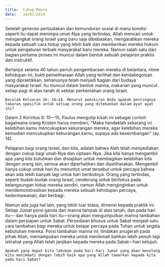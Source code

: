```yaml
---
title:  Cukup Manna
date:   14/07/2019
---
```


Setelah generasi perbudakan dan kemunduran sosial di mana kondisi seperti itu dapat menimpa umat-Nya yang tertindas, Allah mencari untuk mengangkat orang Israel yang baru saja dibebaskan, mengarahkan mereka kepada sebuah cara hidup yang lebih baik dan memberikan mereka hukum untuk pengaturan terbaik masyarakat baru mereka. Namun salah satu dari bagian pertama proses ini muncul dalam bentuk sebuah pelajaran praktis dan instruktif.

Berlanjut selama 40 tahun penuh pengembaraan mereka di belantara, ritme kehidupan ini, bukti pemeliharaan Allah yang terlihat dan ketidakegoisan yang dipraktikkan, seharusnya telah menjadi bagian dari budaya masyarakat Israel. Itu muncul dalam bentuk manna, makanan yang muncul setiap pagi di atas tanah di sekitar perkemahan orang Israel.

`Bacalah Keluaran 16: 16—18. Menurut pemikiran Anda apakah pentingnya takaran spesifik untuk setiap orang yang ditekankan dalam ayat ayat ini?`

Dalam 2 Korintus 8: 10—15, Paulus mengutip kisah ini sebagai contoh bagaimana orang Kristen harus memberi, "Maka hendaklah sekarang ini kelebihan kamu mencukupkan kekurangan mereka, agar kelebihan mereka kemudian mencukupkan kekurangan kamu, supaya ada keseimbangan" (ay. 14).

Pelajaran bagi orang Israel, dan kita, adalah bahwa Alah telah menyediakan dengan cukup bagi umat-Nya dan ciptaan-Nya. Jika kita hanya mengambil apa yang kita butuhkan dan disiapkan untuk membagikan kelebihan kita dengan orang lain, semua akan diperhatikan dan dipeliharakan. Mengambil hanya cukup untuk hari itu menuntut umat tersebut untuk percaya bahwa akan ada lebih banyak Iagi untuk hari berikutnya. Orang yang tertindas, seperti budak-budak  orang Israel, cenderung untuk berfokus pada kelangsungan hidup mereka sendiri, namun Allah menginginkan untuk mendemonstrasikan kepada mereka sebuah kehidupan percaya, kedermawanan, dan berbagi.

Namun ada juga hal lain, yang lebih luar biasa, dimensi kepada praktik ini. Setiap Jumat porsi ganda dari manna tampak di atas tanah, dan pada hari itu— dan hanya pada hari itu—orang akan mengumpulkan manna tambahan dalam persiapan untuk Sabat. Persediaan khusus untuk Sabat menjadi satu cara tambahan bagi mereka untuk belajar percaya pada Tuhan untuk segala kebutuhan mereka. Porsi tambahan manna ini, tindakan anugerah pada pihak Allah, memampukan mereka untuk menikmati bahkan lebih penuh Iagi istirahat yang Allah telah janjikan kepada mereka pada Sabat—hari ketujuh.

`Apakah yang dapat kita lakukan pada hari-hari Jumat yang akan menolong kita menikmati dengan lebih baik apa yang Allah tawarkan kepada kita pada hari Sabat?`